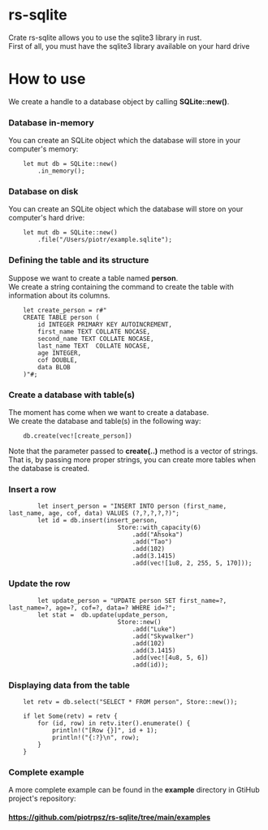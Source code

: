 # rs-sqlite
Crate rs-sqlite allows you to use the sqlite3 library in rust.<br>
First of all, you must have the sqlite3 library available on your hard drive

# How to use
We create a handle to a database object by calling <b>SQLite::new()</b>.<br>

### Database in-memory
You can create an SQLite object which the database will store in your computer's memory:<br>
```asciidoc
    let mut db = SQLite::new()
        .in_memory();
```

### Database on disk
You can create an SQLite object which the database will store on  your computer's hard drive:
```asciidoc
    let mut db = SQLite::new()
        .file("/Users/piotr/example.sqlite");
```

### Defining the table and its structure
Suppose we want to create a table named <b>person</b>.<br>
We create a string containing the command to create the table with information about its columns.
```asciidoc
    let create_person = r#"
    CREATE TABLE person (
        id INTEGER PRIMARY KEY AUTOINCREMENT,
        first_name TEXT COLLATE NOCASE,
        second_name TEXT COLLATE NOCASE,
        last_name TEXT  COLLATE NOCASE,
        age INTEGER,
        cof DOUBLE,
        data BLOB
    )"#;
```

### Create a database with table(s)
The moment has come when we want to create a database.<br>
We create the database and table(s) in the following way:
```asciidoc
    db.create(vec![create_person])
```
Note that the parameter passed to <b>create(..)</b> method is a vector of strings.<br>
That is, by passing more proper strings, you can create more tables when the database is created.<br>

### Insert a row

```asciidoc
        let insert_person = "INSERT INTO person (first_name, last_name, age, cof, data) VALUES (?,?,?,?,?)";
        let id = db.insert(insert_person,
                              Store::with_capacity(6)
                                  .add("Ahsoka")
                                  .add("Tao")
                                  .add(102)
                                  .add(3.1415)
                                  .add(vec![1u8, 2, 255, 5, 170]));
```

### Update the row
```asciidoc
        let update_person = "UPDATE person SET first_name=?, last_name=?, age=?, cof=?, data=? WHERE id=?";
        let stat =  db.update(update_person,
                              Store::new()
                                  .add("Luke")
                                  .add("Skywalker")
                                  .add(102)
                                  .add(3.1415)
                                  .add(vec![4u8, 5, 6])
                                  .add(id));
```

### Displaying data from the table

```asciidoc
    let retv = db.select("SELECT * FROM person", Store::new());

    if let Some(retv) = retv {
        for (id, row) in retv.iter().enumerate() {
            println!("[Row {}]", id + 1);
            println!("{:?}\n", row);
        }
    }
```

### Complete example
A more complete example can be found in the <b>example</b> directory in GtiHub<br>
project's repository:
#### https://github.com/piotrpsz/rs-sqlite/tree/main/examples